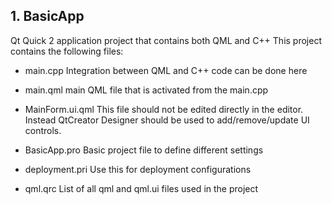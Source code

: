 ## 1. BasicApp
Qt Quick 2 application project that contains both QML and C++
This project contains the following files:

* main.cpp
Integration between QML and C++ code can be done here

* main.qml
main QML file that is activated from the main.cpp

* MainForm.ui.qml
This file should not be edited directly in the editor. Instead QtCreator Designer should be used to add/remove/update UI controls.

* BasicApp.pro
Basic project file to define different settings

* deployment.pri
Use this for deployment configurations

* qml.qrc
List of all qml and qml.ui files used in the project